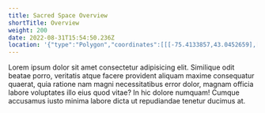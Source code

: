 ```yaml
---
title: Sacred Space Overview
shortTitle: Overview
weight: 200
date: 2022-08-31T15:54:50.236Z
location: '{"type":"Polygon","coordinates":[[[-75.4133857,43.0452659],[-75.4075149,43.0441262],[-75.4031117,43.0479474],[-75.3998553,43.0477463],[-75.3993508,43.0507293],[-75.4022862,43.0522375],[-75.4019651,43.0530419],[-75.4018734,43.055723],[-75.4035245,43.0569965],[-75.4052216,43.056963],[-75.4107713,43.0552203],[-75.4128812,43.0536116],[-75.4103127,43.0512656],[-75.4104503,43.0496232],[-75.4120556,43.0494557],[-75.4133857,43.0452659]]]}'
---
```


Lorem ipsum dolor sit amet consectetur adipisicing elit. Similique odit beatae porro, veritatis atque facere provident aliquam maxime consequatur quaerat, quia ratione nam magni necessitatibus error dolor, magnam officia labore voluptates illo eius quod vitae? In hic dolore numquam! Cumque accusamus iusto minima labore dicta ut repudiandae tenetur ducimus at.
